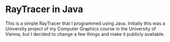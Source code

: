# RayTracer in Java

This is a simple RayTracer that I programmed using Java.
Initially this was a University project of my Computer Graphics course in the University of Vienna, but I decided to change a few things and make it publicly available.
